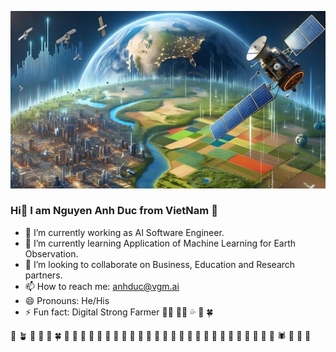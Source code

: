 ![imgs](./ai_rs_2.png)
### Hi👋 I am Nguyen Anh Duc from VietNam :revolving_hearts:

- 🔭 I’m currently working as AI Software Engineer.
- 🌱 I’m currently learning Application of Machine Learning for Earth Observation. 
- 👯 I’m looking to collaborate on Business, Education and Research partners.
- 📫 How to reach me: [anhduc@vgm.ai](anhduc@vgm.ai)
- 😄 Pronouns: He/His
- ⚡ Fun fact: Digital Strong Farmer :technologist: :man_farmer: :sweat_drops: :ear_of_rice: :four_leaf_clover:

:seedling: :potted_plant: :deciduous_tree: :palm_tree: :leaves: :four_leaf_clover: :broccoli: :sunflower: :mushroom: :herb: :cactus: :palm_tree: :tulip: :cherry_blossom: :rose: :hibiscus: :bouquet: :melon: :cucumber: :watermelon: :lemon: :tomato: :strawberry: :cherries: :orange: :coconut:  :avocado: :peanuts: :potato: :corn: :honeybee:	:butterfly: :spider: :lady_beetle: :bug: :maple_leaf:
